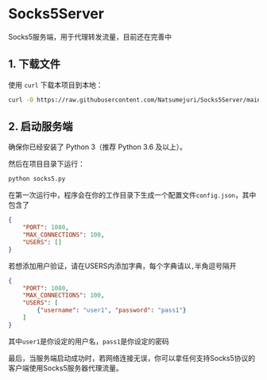 # Socks5Server
Socks5服务端，用于代理转发流量，目前还在完善中

## 1. 下载文件

使用 `curl` 下载本项目到本地：

```bash
curl -O https://raw.githubusercontent.com/Natsumejuri/Socks5Server/main/socks5.py
```
## 2. 启动服务端

确保你已经安装了 Python 3（推荐 Python 3.6 及以上）。

然后在项目目录下运行：

```bash
python socks5.py
```
在第一次运行中，程序会在你的工作目录下生成一个配置文件`config.json`，其中包含了  

```json
{
    "PORT": 1080,
    "MAX_CONNECTIONS": 100,
    "USERS": []
}
```
若想添加用户验证，请在USERS内添加字典，每个字典请以`,`半角逗号隔开  
```json
{
    "PORT": 1080,
    "MAX_CONNECTIONS": 100,
    "USERS": [
        {"username": "user1", "password": "pass1"}
    ]
}

```
其中`user1`是你设定的用户名，`pass1`是你设定的密码  

最后，当服务端启动成功时，若网络连接无误，你可以拿任何支持Socks5协议的客户端使用Socks5服务器代理流量。
